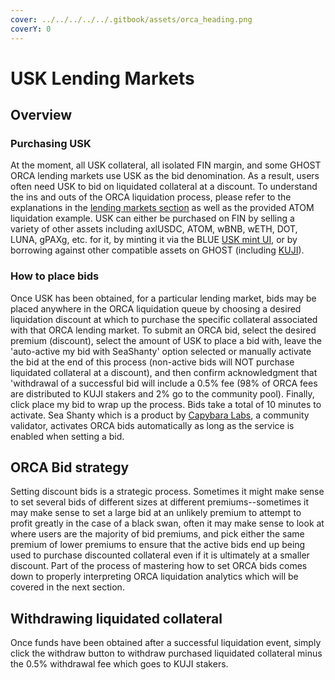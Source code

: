 ```yaml
---
cover: ../../../../../.gitbook/assets/orca_heading.png
coverY: 0
---
```


# USK Lending Markets

## Overview

### Purchasing USK

At the moment, all USK collateral, all isolated FIN margin, and some GHOST ORCA lending markets use USK as the bid denomination. As a result, users often need USK to bid on liquidated collateral at a discount. To understand the ins and outs of the ORCA liquidation process, please refer to the explanations in the [lending markets section](../) as well as the provided ATOM liquidation example. USK can either be purchased on FIN by selling a variety of other assets including axlUSDC, ATOM, wBNB, wETH, DOT, LUNA, gPAXg, etc. for it, by minting it via the BLUE [USK mint UI](../../../../blue/mint.md), or by borrowing against other compatible assets on GHOST (including [KUJI](../../../../../tokenomics/kuji-token/)).&#x20;

### How to place bids

Once USK has been obtained, for a particular lending market, bids may be placed anywhere in the ORCA liquidation queue by choosing a desired liquidation discount at which to purchase the specific collateral associated with that ORCA lending market. To submit an ORCA bid, select the desired premium (discount), select the amount of USK to place a bid with, leave the 'auto-active my bid with SeaShanty' option selected or manually activate the bid at the end of this process (non-active bids will NOT purchase liquidated collateral at a discount), and then confirm acknowledgment that 'withdrawal of a successful bid will include a 0.5% fee (98% of ORCA fees are distributed to KUJI stakers and 2% go to the community pool). Finally, click place my bid to wrap up the process. Bids take a total of 10 minutes to activate. Sea Shanty which is a product by [Capybara Labs](../../../../../governance/capybara-labs.md), a community validator, activates ORCA bids automatically as long as the service is enabled when setting a bid.&#x20;

## ORCA Bid strategy&#x20;

Setting discount bids is a strategic process. Sometimes it might make sense to set several bids of different sizes at different premiums--sometimes it may make sense to set a large bid at an unlikely premium to attempt to profit greatly in the case of a black swan, often it may make sense to look at where users are the majority of bid premiums, and pick either the same premium of lower premiums to ensure that the active bids end up being used to purchase discounted collateral even if it is ultimately at a smaller discount. Part of the process of mastering how to set ORCA bids comes down to properly interpreting ORCA liquidation analytics which will be covered in the next section.

## Withdrawing liquidated collateral&#x20;

Once funds have been obtained after a successful liquidation event, simply click the withdraw button to withdraw purchased liquidated collateral minus the 0.5% withdrawal fee which goes to KUJI stakers.&#x20;
